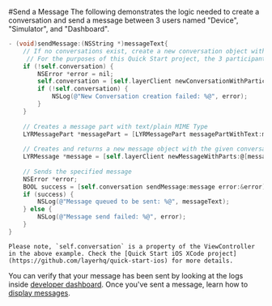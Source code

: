 #Send a Message
The following demonstrates the logic needed to create a conversation and send a message between 3 users named "Device", "Simulator", and "Dashboard". 

```objectivec
- (void)sendMessage:(NSString *)messageText{
    // If no conversations exist, create a new conversation object with two participants
     // For the purposes of this Quick Start project, the 3 participants in this conversation are 'Device'  (the authenticated user id), 'Simulator', and 'Dashboard'.
    if (!self.conversation) {
        NSError *error = nil;
        self.conversation = [self.layerClient newConversationWithParticipants:[NSSet setWithArray:@[ @"Simulator", @ "Dashboard" ]] options:nil error:&error];
        if (!self.conversation) {
            NSLog(@"New Conversation creation failed: %@", error);
        }
    }
    
    // Creates a message part with text/plain MIME Type
    LYRMessagePart *messagePart = [LYRMessagePart messagePartWithText:messageText];
    
    // Creates and returns a new message object with the given conversation and array of message parts
    LYRMessage *message = [self.layerClient newMessageWithParts:@[messagePart] options:@{LYRMessageOptionsPushNotificationAlertKey: messageText} error:nil];
    
    // Sends the specified message
    NSError *error;
    BOOL success = [self.conversation sendMessage:message error:&error];
    if (success) {
        NSLog(@"Message queued to be sent: %@", messageText);
    } else {
        NSLog(@"Message send failed: %@", error);
    }
}
```

```emphasis
Please note, `self.conversation` is a property of the ViewController in the above example. Check the [Quick Start iOS XCode project](https://github.com/layerhq/quick-start-ios) for more details.
```

You can verify that your message has been sent by looking at the logs inside [developer dashboard](/dashboard/projects). Once you've sent a message, learn how to [display messages](http://developer.layer.com/docs/quick-start/ios#display-messages).
 